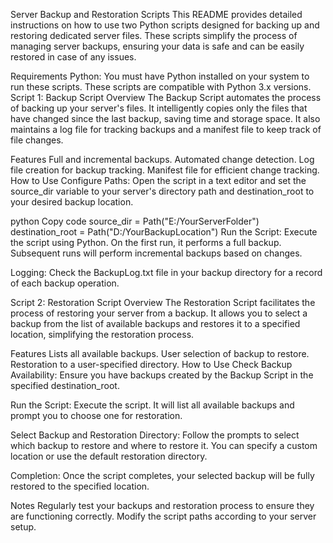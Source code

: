 
Server Backup and Restoration Scripts
This README provides detailed instructions on how to use two Python scripts designed for backing up and restoring dedicated server files. These scripts simplify the process of managing server backups, ensuring your data is safe and can be easily restored in case of any issues.

Requirements
Python: You must have Python installed on your system to run these scripts. These scripts are compatible with Python 3.x versions.
Script 1: Backup Script
Overview
The Backup Script automates the process of backing up your server's files. It intelligently copies only the files that have changed since the last backup, saving time and storage space. It also maintains a log file for tracking backups and a manifest file to keep track of file changes.

Features
Full and incremental backups.
Automated change detection.
Log file creation for backup tracking.
Manifest file for efficient change tracking.
How to Use
Configure Paths: Open the script in a text editor and set the source_dir variable to your server's directory path and destination_root to your desired backup location.

python
Copy code
source_dir = Path("E:/YourServerFolder")
destination_root = Path("D:/YourBackupLocation")
Run the Script: Execute the script using Python. On the first run, it performs a full backup. Subsequent runs will perform incremental backups based on changes.

Logging: Check the BackupLog.txt file in your backup directory for a record of each backup operation.

Script 2: Restoration Script
Overview
The Restoration Script facilitates the process of restoring your server from a backup. It allows you to select a backup from the list of available backups and restores it to a specified location, simplifying the restoration process.

Features
Lists all available backups.
User selection of backup to restore.
Restoration to a user-specified directory.
How to Use
Check Backup Availability: Ensure you have backups created by the Backup Script in the specified destination_root.

Run the Script: Execute the script. It will list all available backups and prompt you to choose one for restoration.

Select Backup and Restoration Directory: Follow the prompts to select which backup to restore and where to restore it. You can specify a custom location or use the default restoration directory.

Completion: Once the script completes, your selected backup will be fully restored to the specified location.

Notes
Regularly test your backups and restoration process to ensure they are functioning correctly.
Modify the script paths according to your server setup.
